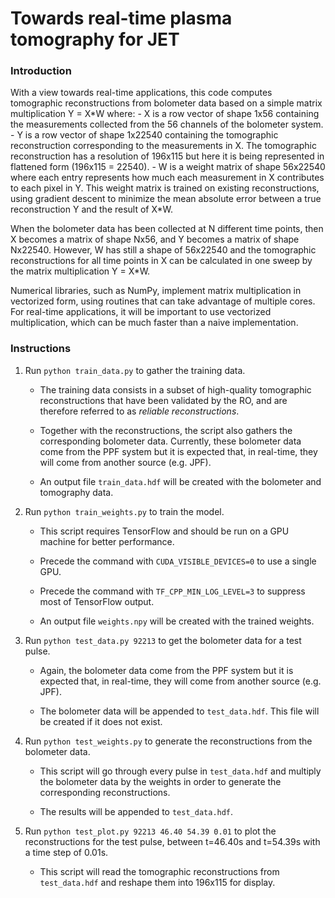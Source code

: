# Towards real-time plasma tomography for JET

### Introduction

With a view towards real-time applications, this code computes tomographic reconstructions from bolometer data based on a simple matrix multiplication Y = X\*W where:
    - X is a row vector of shape 1x56 containing the measurements collected from the 56 channels of the bolometer system.
    - Y is a row vector of shape 1x22540 containing the tomographic reconstruction corresponding to the measurements in X. The tomographic reconstruction has a resolution of 196x115 but here it is being represented in flattened form (196x115 = 22540).
    - W is a weight matrix of shape 56x22540 where each entry represents how much each measurement in X contributes to each pixel in Y. This weight matrix is trained on existing reconstructions, using gradient descent to minimize the mean absolute error between a true reconstruction Y and the result of X*W.

When the bolometer data has been collected at N different time points, then X becomes a matrix of shape Nx56, and Y becomes a matrix of shape Nx22540. However, W has still a shape of 56x22540 and the tomographic reconstructions for all time points in X can be calculated in one sweep by the matrix multiplication Y = X*W.

Numerical libraries, such as NumPy, implement matrix multiplication in vectorized form, using routines that can take advantage of multiple cores. For real-time applications, it will be important to use vectorized multiplication, which can be much faster than a naive implementation.

### Instructions

1. Run `python train_data.py` to gather the training data.

    - The training data consists in a subset of high-quality tomographic reconstructions that have been validated by the RO, and are therefore referred to as _reliable reconstructions_.
    
    - Together with the reconstructions, the script also gathers the corresponding bolometer data. Currently, these bolometer data come from the PPF system but it is expected that, in real-time, they will come from another source (e.g. JPF).
    
    - An output file `train_data.hdf` will be created with the bolometer and tomography data.

2. Run `python train_weights.py` to train the model.

    - This script requires TensorFlow and should be run on a GPU machine for better performance.

    - Precede the command with `CUDA_VISIBLE_DEVICES=0` to use a single GPU.

    - Precede the command with `TF_CPP_MIN_LOG_LEVEL=3` to suppress most of TensorFlow output.
 
    - An output file `weights.npy` will be created with the trained weights.
    
3. Run `python test_data.py 92213` to get the bolometer data for a test pulse.

    - Again, the bolometer data come from the PPF system but it is expected that, in real-time, they will come from another source (e.g. JPF).

    - The bolometer data will be appended to `test_data.hdf`. This file will be created if it does not exist.

4. Run `python test_weights.py` to generate the reconstructions from the bolometer data.

    - This script will go through every pulse in `test_data.hdf` and multiply the bolometer data by the weights in order to generate the corresponding reconstructions.

    - The results will be appended to `test_data.hdf`.

5. Run `python test_plot.py 92213 46.40 54.39 0.01` to plot the reconstructions for the test pulse, between t=46.40s and t=54.39s with a time step of 0.01s.

    - This script will read the tomographic reconstructions from `test_data.hdf` and reshape them into 196x115 for display.

